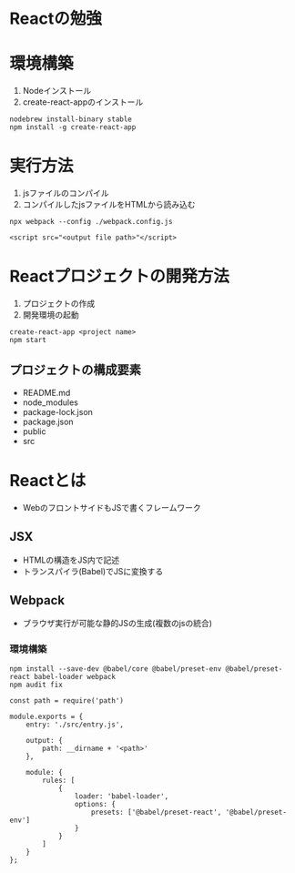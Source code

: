 Reactの勉強
===

# 環境構築

1. Nodeインストール
1. create-react-appのインストール

```
nodebrew install-binary stable
npm install -g create-react-app
```

# 実行方法

1. jsファイルのコンパイル
1. コンパイルしたjsファイルをHTMLから読み込む

```
npx webpack --config ./webpack.config.js
```

```
<script src="<output file path>"</script>
```

# Reactプロジェクトの開発方法

1. プロジェクトの作成
1. 開発環境の起動

```
create-react-app <project name>
npm start
```

## プロジェクトの構成要素

- README.md
- node_modules
- package-lock.json
- package.json
- public
- src

# Reactとは

- WebのフロントサイドもJSで書くフレームワーク

## JSX

- HTMLの構造をJS内で記述
- トランスパイラ(Babel)でJSに変換する

## Webpack

- ブラウザ実行が可能な静的JSの生成(複数のjsの統合)

### 環境構築

```
npm install --save-dev @babel/core @babel/preset-env @babel/preset-react babel-loader webpack
npm audit fix
```

```
const path = require('path')

module.exports = {
    entry: './src/entry.js',

    output: {
        path: __dirname + '<path>'
    },

    module: {
        rules: [
            {
                loader: 'babel-loader',
                options: {
                    presets: ['@babel/preset-react', '@babel/preset-env']
                }
            }
        ]
    }
};
```
